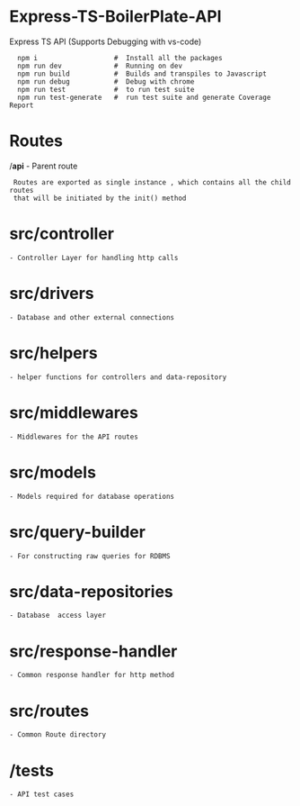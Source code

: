# Express-TS-BoilerPlate-API


Express TS API (Supports Debugging with vs-code)


      
      npm i                   #  Install all the packages 
      npm run dev             #  Running on dev 
      npm run build           #  Builds and transpiles to Javascript 
      npm run debug           #  Debug with chrome 
      npm run test            #  to run test suite 
      npm run test-generate   #  run test suite and generate Coverage Report 



 
  # Routes
  /**api**   - Parent route


     Routes are exported as single instance , which contains all the child routes 
     that will be initiated by the init() method  
           
   # src/controller

    - Controller Layer for handling http calls


   # src/drivers

    - Database and other external connections


   # src/helpers

    - helper functions for controllers and data-repository

   # src/middlewares

    - Middlewares for the API routes


   # src/models

    - Models required for database operations


   # src/query-builder

    - For constructing raw queries for RDBMS 

   # src/data-repositories

    - Database  access layer

   # src/response-handler

    - Common response handler for http method

   # src/routes

    - Common Route directory  


   # /tests

    - API test cases  

